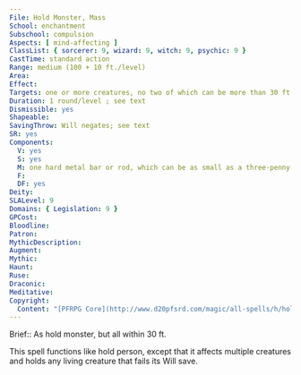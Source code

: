 ```yaml
---
File: Hold Monster, Mass
School: enchantment
Subschool: compulsion
Aspects: [ mind-affecting ]
ClassList: { sorcerer: 9, wizard: 9, witch: 9, psychic: 9 }
CastTime: standard action
Range: medium (100 + 10 ft./level)
Area: 
Effect: 
Targets: one or more creatures, no two of which can be more than 30 ft. apart
Duration: 1 round/level ; see text
Dismissible: yes
Shapeable: 
SavingThrow: Will negates; see text
SR: yes
Components:
  V: yes
  S: yes
  M: one hard metal bar or rod, which can be as small as a three-penny nail
  F: 
  DF: yes
Deity: 
SLALevel: 9
Domains: { Legislation: 9 }
GPCost: 
Bloodline: 
Patron: 
MythicDescription: 
Augment: 
Mythic: 
Haunt: 
Ruse: 
Draconic: 
Meditative: 
Copyright:
  Content: "[PFRPG Core](http://www.d20pfsrd.com/magic/all-spells/h/hold-monster)"
---
```

Brief:: As hold monster, but all within 30 ft.

This spell functions like hold person, except that it affects multiple creatures and holds any living creature that fails its Will save.
